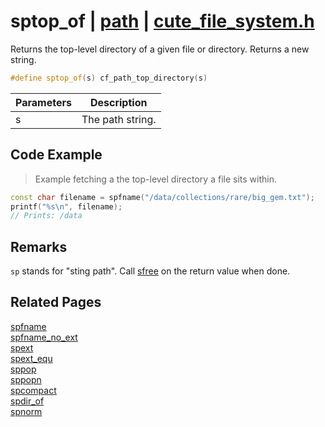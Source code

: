# sptop_of | [path](https://github.com/RandyGaul/cute_framework/blob/master/docs/path/README.md) | [cute_file_system.h](https://github.com/RandyGaul/cute_framework/blob/master/include/cute_file_system.h)

Returns the top-level directory of a given file or directory. Returns a new string.

```cpp
#define sptop_of(s) cf_path_top_directory(s)
```

Parameters | Description
--- | ---
s | The path string.

## Code Example

> Example fetching a the top-level directory a file sits within.

```cpp
const char filename = spfname("/data/collections/rare/big_gem.txt");
printf("%s\n", filename);
// Prints: /data
```

## Remarks

`sp` stands for "sting path". Call [sfree](https://github.com/RandyGaul/cute_framework/blob/master/docs/string/sfree.md) on the return value when done.

## Related Pages

[spfname](https://github.com/RandyGaul/cute_framework/blob/master/docs/path/spfname.md)  
[spfname_no_ext](https://github.com/RandyGaul/cute_framework/blob/master/docs/path/spfname_no_ext.md)  
[spext](https://github.com/RandyGaul/cute_framework/blob/master/docs/path/spext.md)  
[spext_equ](https://github.com/RandyGaul/cute_framework/blob/master/docs/path/spext_equ.md)  
[sppop](https://github.com/RandyGaul/cute_framework/blob/master/docs/path/sppop.md)  
[sppopn](https://github.com/RandyGaul/cute_framework/blob/master/docs/path/sppopn.md)  
[spcompact](https://github.com/RandyGaul/cute_framework/blob/master/docs/path/spcompact.md)  
[spdir_of](https://github.com/RandyGaul/cute_framework/blob/master/docs/path/spdir_of.md)  
[spnorm](https://github.com/RandyGaul/cute_framework/blob/master/docs/path/spnorm.md)  
